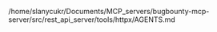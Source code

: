 /home/slanycukr/Documents/MCP_servers/bugbounty-mcp-server/src/rest_api_server/tools/httpx/AGENTS.md